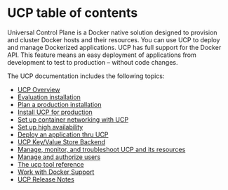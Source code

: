 <!--[metadata]>
+++
title ="Docker Universal Control Plane"
keywords= ["univeral, introduction, overview, ucp"]
description="Docker Universal Control Plane"
[menu.main]
parent="mn_ucp"
weight="-100"
+++
<![end-metadata]-->


# UCP table of contents

Universal Control Plane is a Docker native solution designed to provision and
cluster Docker hosts and their resources. You can use UCP to deploy and manage
Dockerized applications. UCP has full support for the Docker API. This feature
means an easy deployment of applications from development to test to production
&ndash; without code changes.

The UCP documentation includes the following topics:

* [UCP Overview](index.md)
* [Evaluation installation](evaluation-install.md)
* [Plan a production installation](plan-production-install.md)
* [Install UCP for production](production-install.md)
* [Set up container networking with UCP](networking.md)
* [Set up high availability](understand_ha.md)
* [Deploy an application thru UCP](deploy-application.md)
* [UCP Key/Value Store Backend](kv_store.md)
* [Manage, monitor, and troubleshoot UCP and its resources](manage/monitor-ucp.md)
* [Manage and authorize users](manage/monitor-manage-users.md)
* [The ucp tool reference](reference/index.md)
* [Work with Docker Support](support.md)
* [UCP Release Notes](release_notes.md)
